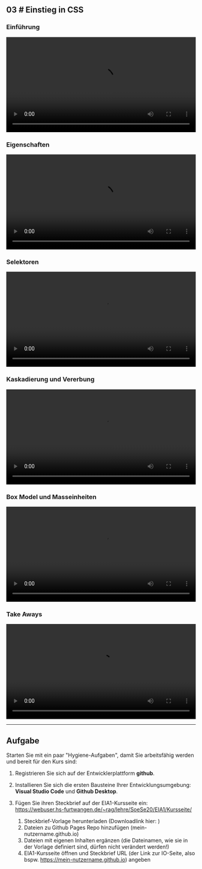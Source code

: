 ## **03 _#_** Einstieg in CSS


### Einführung
<video controls width="100%"> 
    <source src="https://gabriel-rausch.de/lehre/HFU/EIA1_SoSe20/L03/01_Einstieg_in_CSS.mp4" type="video/mp4"> 
    <a href="https://gabriel-rausch.de/lehre/HFU/EIA1_SoSe20/L03/01_Einstieg_in_CSS.mp4">Zum Video</a>
</video>

### Eigenschaften
<video controls width="100%"> 
    <source src="https://gabriel-rausch.de/lehre/HFU/EIA1_SoSe20/L03/02_CSS_Eigenschaften.mp4" type="video/mp4"> 
    <a href="https://gabriel-rausch.de/lehre/HFU/EIA1_SoSe20/L03/02_CSS_Eigenschaften.mp4">Zum Video</a>
</video>

### Selektoren
<video controls width="100%"> 
    <source src="https://gabriel-rausch.de/lehre/HFU/EIA1_SoSe20/L03/03_CSS_Selektoren.mp4" type="video/mp4"> 
    <a href="https://gabriel-rausch.de/lehre/HFU/EIA1_SoSe20/L03/03_CSS_Selektoren.mp4">Zum Video</a>
</video>

### Kaskadierung und Vererbung
<video controls width="100%"> 
    <source src="https://gabriel-rausch.de/lehre/HFU/EIA1_SoSe20/L03/04_Kaskadierung_und_Vererbung.mp4" type="video/mp4"> 
    <a href="https://gabriel-rausch.de/lehre/HFU/EIA1_SoSe20/L03/04_Kaskadierung_und_Vererbung.mp4">Zum Video</a>
</video>

### Box Model und Masseinheiten
<video controls width="100%"> 
    <source src="https://gabriel-rausch.de/lehre/HFU/EIA1_SoSe20/L03/05_CSS_Box_Model_und_Masseinheiten.mp4" type="video/mp4"> 
    <a href="https://gabriel-rausch.de/lehre/HFU/EIA1_SoSe20/L03/05_CSS_Box_Model_und_Masseinheiten.mp4">Zum Video</a>
</video>

### Take Aways
<video controls width="100%"> 
    <source src="https://gabriel-rausch.de/lehre/HFU/EIA1_SoSe20/L03/06_Take_Aways.mp4" type="video/mp4"> 
    <a href="https://gabriel-rausch.de/lehre/HFU/EIA1_SoSe20/L03/06_Take_Aways.mp4">Zum Video</a>
</video>

---

## Aufgabe

Starten Sie mit ein paar "Hygiene-Aufgaben", damit Sie arbeitsfähig werden und bereit für den Kurs sind:

1. Registrieren Sie sich auf der Entwicklerplattform **github**.

2. Installieren Sie sich die ersten Bausteine Ihrer Entwicklungsumgebung: **Visual Studio Code** und **Github Desktop**.

3. Fügen Sie ihren Steckbrief auf der EIA1-Kursseite ein: https://webuser.hs-furtwangen.de/~rag/lehre/SoeSe20/EIA1/Kursseite/

    1. Steckbrief-Vorlage herunterladen (Downloadlink hier: )
    2. Dateien zu Github Pages Repo hinzufügen (mein-nutzername.github.io)
    3. Dateien mit eigenen Inhalten ergänzen (die Dateinamen, wie sie in der Vorlage definiert sind, dürfen nicht verändert werden!)
    4. EIA1-Kursseite öffnen und Steckbrief URL (der Link zur IO-Seite, also bspw. https://mein-nutzername.github.io) angeben


